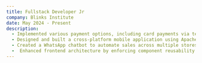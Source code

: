 ```yaml
---
title: Fullstack Developer Jr
company: Blinks Institute
date: May 2024 - Present
description:
  - Implemented various payment options, including card payments via terminals, mobile payments through CoDi, and online transaction processing.
  - Designed and built a cross-platform mobile application using Apache Cordova, developing custom plugins to integrate debit card payment functionality.
  - Created a WhatsApp chatbot to automate sales across multiple stores, managing dynamic product catalogs and promotional offers, streamlining customer interactions, and boosting operational efficiency.
  -  Enhanced frontend architecture by enforcing component reusability and establishing coding standards, ensuring efficient maintenance and future scalability.
---
```

